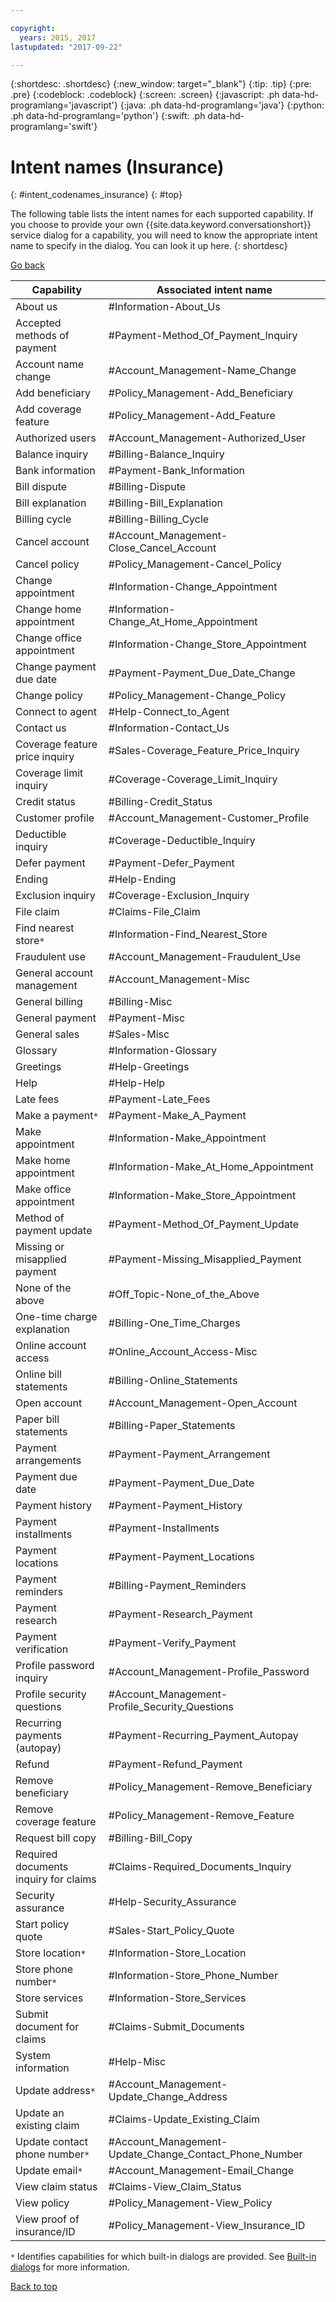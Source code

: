 ```yaml
---

copyright:
  years: 2015, 2017
lastupdated: "2017-09-22"

---
```


{:shortdesc: .shortdesc}
{:new_window: target="_blank"}
{:tip: .tip}
{:pre: .pre}
{:codeblock: .codeblock}
{:screen: .screen}
{:javascript: .ph data-hd-programlang='javascript'}
{:java: .ph data-hd-programlang='java'}
{:python: .ph data-hd-programlang='python'}
{:swift: .ph data-hd-programlang='swift'}

# Intent names (Insurance)
{: #intent_codenames_insurance}
{: #top}

The following table lists the intent names for each supported capability. If you choose to provide your own {{site.data.keyword.conversationshort}} service dialog for a capability, you will need to know the appropriate intent name to specify in the dialog. You can look it up here.
{: shortdesc}

[Go back](intent_codenames.html)

| Capability                      | Associated intent name                                 |
|---------------------------------|--------------------------------------------------------|
| About us | #Information-About_Us |
| Accepted methods of payment | #Payment-Method_Of_Payment_Inquiry |
| Account name change | #Account_Management-Name_Change |
| Add beneficiary | #Policy_Management-Add_Beneficiary |
| Add coverage feature | #Policy_Management-Add_Feature |
| Authorized users | #Account_Management-Authorized_User |
| Balance inquiry | #Billing-Balance_Inquiry |
| Bank information | #Payment-Bank_Information |
| Bill dispute | #Billing-Dispute |
| Bill explanation | #Billing-Bill_Explanation |
| Billing cycle | #Billing-Billing_Cycle |
| Cancel account | #Account_Management-Close_Cancel_Account |
| Cancel policy | #Policy_Management-Cancel_Policy |
| Change appointment | #Information-Change_Appointment |
| Change home appointment | #Information-Change_At_Home_Appointment |
| Change office appointment | #Information-Change_Store_Appointment |
| Change payment due date | #Payment-Payment_Due_Date_Change |
| Change policy | #Policy_Management-Change_Policy |
| Connect to agent | #Help-Connect_to_Agent |
| Contact us | #Information-Contact_Us |
| Coverage feature price inquiry | #Sales-Coverage_Feature_Price_Inquiry |
| Coverage limit inquiry | #Coverage-Coverage_Limit_Inquiry |
| Credit status | #Billing-Credit_Status |
| Customer profile | #Account_Management-Customer_Profile |
| Deductible inquiry | #Coverage-Deductible_Inquiry |
| Defer payment | #Payment-Defer_Payment |
| Ending | #Help-Ending |
| Exclusion inquiry | #Coverage-Exclusion_Inquiry |
| File claim | #Claims-File_Claim |
| Find nearest store`*` | #Information-Find_Nearest_Store |
| Fraudulent use | #Account_Management-Fraudulent_Use |
| General account management | #Account_Management-Misc |
| General billing | #Billing-Misc |
| General payment | #Payment-Misc |
| General sales | #Sales-Misc |
| Glossary | #Information-Glossary |
| Greetings | #Help-Greetings |
| Help | #Help-Help |
| Late fees | #Payment-Late_Fees |
| Make a payment`*` | #Payment-Make_A_Payment |
| Make appointment | #Information-Make_Appointment |
| Make home appointment | #Information-Make_At_Home_Appointment |
| Make office appointment | #Information-Make_Store_Appointment |
| Method of payment update | #Payment-Method_Of_Payment_Update |
| Missing or misapplied payment | #Payment-Missing_Misapplied_Payment |
| None of the above | #Off_Topic-None_of_the_Above |
| One-time charge explanation | #Billing-One_Time_Charges |
| Online account access | #Online_Account_Access-Misc |
| Online bill statements | #Billing-Online_Statements |
| Open account | #Account_Management-Open_Account |
| Paper bill statements | #Billing-Paper_Statements |
| Payment arrangements | #Payment-Payment_Arrangement |
| Payment due date | #Payment-Payment_Due_Date |
| Payment history | #Payment-Payment_History |
| Payment installments | #Payment-Installments |
| Payment locations | #Payment-Payment_Locations |
| Payment reminders | #Billing-Payment_Reminders |
| Payment research | #Payment-Research_Payment |
| Payment verification | #Payment-Verify_Payment |
| Profile password inquiry | #Account_Management-Profile_Password |
| Profile security questions | #Account_Management-Profile_Security_Questions |
| Recurring payments (autopay) | #Payment-Recurring_Payment_Autopay |
| Refund | #Payment-Refund_Payment |
| Remove beneficiary | #Policy_Management-Remove_Beneficiary |
| Remove coverage feature | #Policy_Management-Remove_Feature |
| Request bill copy | #Billing-Bill_Copy |
| Required documents inquiry for claims | #Claims-Required_Documents_Inquiry |
| Security assurance | #Help-Security_Assurance |
| Start policy quote | #Sales-Start_Policy_Quote |
| Store location`*` | #Information-Store_Location |
| Store phone number`*` | #Information-Store_Phone_Number |
| Store services | #Information-Store_Services |
| Submit document for claims | #Claims-Submit_Documents |
| System information | #Help-Misc |
| Update address`*` | #Account_Management-Update_Change_Address |
| Update an existing claim | #Claims-Update_Existing_Claim |
| Update contact phone number`*` | #Account_Management-Update_Change_Contact_Phone_Number |
| Update email`*` | #Account_Management-Email_Change |
| View claim status | #Claims-View_Claim_Status |
| View policy | #Policy_Management-View_Policy |
| View proof of insurance/ID | #Policy_Management-View_Insurance_ID |


`*` Identifies capabilities for which built-in dialogs are provided. See [Built-in dialogs](configure.html#builtin_dialog_ovw) for more information.

[Back to top](intent_codenames_insurance.html#top)
